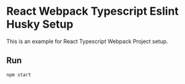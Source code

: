 # React Webpack Typescript Eslint Husky Setup

This is an example for React Typescript Webpack Project setup.

## Run

```sh
npm start
```
